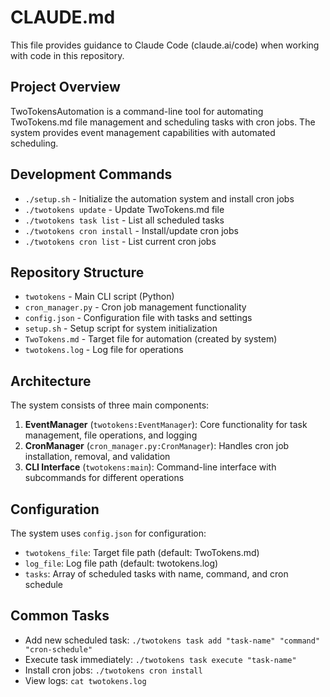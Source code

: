 # CLAUDE.md

This file provides guidance to Claude Code (claude.ai/code) when working with code in this repository.

## Project Overview

TwoTokensAutomation is a command-line tool for automating TwoTokens.md file management and scheduling tasks with cron jobs. The system provides event management capabilities with automated scheduling.

## Development Commands

- `./setup.sh` - Initialize the automation system and install cron jobs
- `./twotokens update` - Update TwoTokens.md file
- `./twotokens task list` - List all scheduled tasks
- `./twotokens cron install` - Install/update cron jobs
- `./twotokens cron list` - List current cron jobs

## Repository Structure

- `twotokens` - Main CLI script (Python)
- `cron_manager.py` - Cron job management functionality
- `config.json` - Configuration file with tasks and settings
- `setup.sh` - Setup script for system initialization
- `TwoTokens.md` - Target file for automation (created by system)
- `twotokens.log` - Log file for operations

## Architecture

The system consists of three main components:

1. **EventManager** (`twotokens:EventManager`): Core functionality for task management, file operations, and logging
2. **CronManager** (`cron_manager.py:CronManager`): Handles cron job installation, removal, and validation
3. **CLI Interface** (`twotokens:main`): Command-line interface with subcommands for different operations

## Configuration

The system uses `config.json` for configuration:
- `twotokens_file`: Target file path (default: TwoTokens.md)
- `log_file`: Log file path (default: twotokens.log)
- `tasks`: Array of scheduled tasks with name, command, and cron schedule

## Common Tasks

- Add new scheduled task: `./twotokens task add "task-name" "command" "cron-schedule"`
- Execute task immediately: `./twotokens task execute "task-name"`
- Install cron jobs: `./twotokens cron install`
- View logs: `cat twotokens.log`
